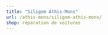 ```yaml
---
title: "Siligom Athis-Mons"
url: /athis-mons/siligom-athis-mons/
shop: réparation de voitures
---
```

